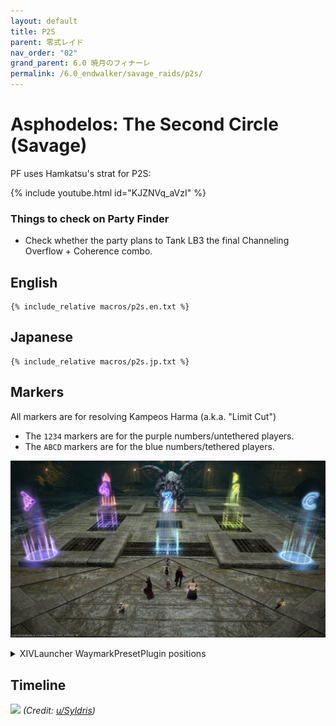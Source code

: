 ```yaml
---
layout: default
title: P2S
parent: 零式レイド
nav_order: "02"
grand_parent: 6.0 暁月のフィナーレ
permalink: /6.0_endwalker/savage_raids/p2s/
---
```


# Asphodelos: The Second Circle (Savage)

PF uses Hamkatsu's strat for P2S:

{% include youtube.html id="KJZNVq_aVzI" %}

### Things to check on Party Finder

- Check whether the party plans to Tank LB3 the final Channeling Overflow + Coherence combo.

## English

```
{% include_relative macros/p2s.en.txt %}
```

## Japanese

```
{% include_relative macros/p2s.jp.txt %}
```

## Markers

All markers are for resolving Kampeos Harma (a.k.a. "Limit Cut")

- The `1234` markers are for the purple numbers/untethered players.
- The `ABCD` markers are for the blue numbers/tethered players.

![](images/markers.jpg)
<details markdown=block>
<summary>XIVLauncher WaymarkPresetPlugin positions</summary>

```json
{
  "Name":"P2S",
  "MapID":811,
  "A":{"X":87.5,"Y":0.5,"Z":87.5,"ID":0,"Active":true},
  "B":{"X":112.5,"Y":0.5,"Z":87.5,"ID":1,"Active":true},
  "C":{"X":112.5,"Y":0.5,"Z":112.5,"ID":2,"Active":true},
  "D":{"X":87.5,"Y":0.5,"Z":112.5,"ID":3,"Active":true},
  "One":{"X":100.0,"Y":0.0,"Z":90.5,"ID":4,"Active":true},
  "Two":{"X":109.5,"Y":0.0,"Z":100.0,"ID":5,"Active":true},
  "Three":{"X":100.0,"Y":0.0,"Z":109.5,"ID":6,"Active":true},
  "Four":{"X":90.5,"Y":0.0,"Z":100.0,"ID":7,"Active":true}
}
```

</details>

## Timeline

![](https://preview.redd.it/tyzwz0ilkmb81.png?width=3200&format=png&auto=webp&s=24eee61349aaf656e39d387c5036003035a7ba69)
*(Credit: [u/Syldris](https://www.reddit.com/r/ffxiv/comments/s3omn1/p2s_rotation_and_timeline/))*